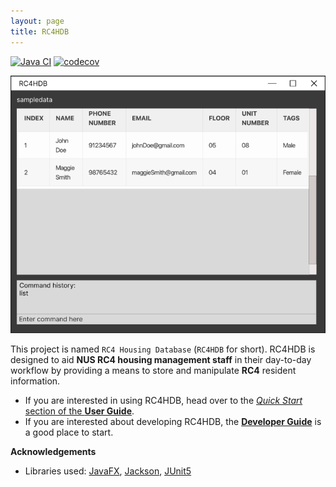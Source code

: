 ```yaml
---
layout: page
title: RC4HDB
---
```


[![Java CI](https://github.com/AY2223S1-CS2103T-W12-3/tp/actions/workflows/gradle.yml/badge.svg)](https://github.com/AY2223S1-CS2103T-W12-3/tp/actions/workflows/gradle.yml)
[![codecov](https://codecov.io/gh/AY2223S1-CS2103T-W12-3/tp/branch/master/graph/badge.svg)](https://codecov.io/gh/AY2223S1-CS2103T-W12-3/tp)

![Ui](images/Ui.png)

This project is named `RC4 Housing Database` (`RC4HDB` for short). RC4HDB is designed to aid **NUS RC4 housing management staff** in their day-to-day workflow
by providing a means to store and manipulate **RC4** resident information.

* If you are interested in using RC4HDB, head over to the [_Quick Start_ section of the **User Guide**](UserGuide.html#quick-start).
* If you are interested about developing RC4HDB, the [**Developer Guide**](DeveloperGuide.html) is a good place to start.


**Acknowledgements**

* Libraries used: [JavaFX](https://openjfx.io/), [Jackson](https://github.com/FasterXML/jackson), [JUnit5](https://github.com/junit-team/junit5)
